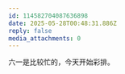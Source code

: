 ```yaml
---
id: 114582704087636898
date: 2025-05-28T00:48:31.886Z
reply: false
media_attachments: 0
---
```


六一是比较忙的，今天开始彩排。


